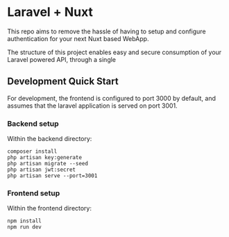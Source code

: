# Laravel + Nuxt

This repo aims to remove the hassle of having to setup and configure 
authentication for your next Nuxt based WebApp.

The structure of this project enables easy and secure consumption of your Laravel powered API,
through a single


## Development Quick Start
For development, the frontend is configured to port 3000 by default, and assumes that
the laravel application is served on port 3001.

### Backend setup
Within the backend directory:

```
composer install
php artisan key:generate
php artisan migrate --seed
php artisan jwt:secret
php artisan serve --port=3001
```

### Frontend setup
Within the frontend directory:

```
npm install
npm run dev
```